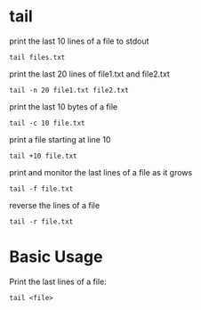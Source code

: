 # tail

print the last 10 lines of a file to stdout

    tail files.txt


print the last 20 lines of file1.txt and file2.txt

    tail -n 20 file1.txt file2.txt


print the last 10 bytes of a file

    tail -c 10 file.txt


print a file starting at line 10

    tail +10 file.txt


print and monitor the last lines of a file as it grows

    tail -f file.txt


reverse the lines of a file

    tail -r file.txt



# Basic Usage

Print the last lines of a file:

    tail <file>



